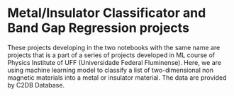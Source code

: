 # Metal/Insulator Classificator and Band Gap Regression projects

These projects developing in the two notebooks with the same name are projects that is a part of a series of projects developed in ML course of Physics Institute of UFF (Universidade Federal Fluminense). Here, we are using machine learning model to classify a list of two-dimensional non magnetic materials into a metal or insulator material. The data are provided by C2DB Database.
